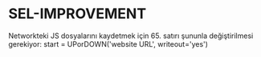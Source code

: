 # SEL-IMPROVEMENT

Networkteki JS dosyalarını kaydetmek için 65. satırı şununla değiştirilmesi gerekiyor:
start = UPorDOWN('website URL', writeout='yes')
